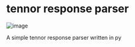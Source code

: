 # tennor response parser

![image](https://media.tenor.com/CFowpSoO7VsAAAAM/adad.gif)

A simple tennor response parser written in py
